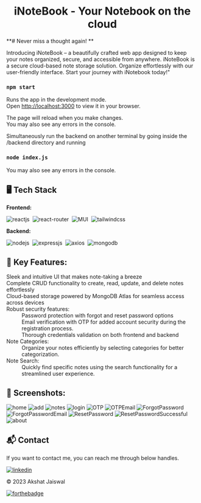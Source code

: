 <h1 align="center">iNoteBook - Your Notebook on the cloud</h1>

<p>
**# Never miss a thought again!  **

Introducing iNoteBook – a beautifully crafted web app designed to keep your notes organized, secure, and accessible from anywhere. iNoteBook is a secure cloud-based note storage solution. Organize effortlessly with our user-friendly interface. Start your journey with iNotebook today!"</p>

<!-- [Visit Now]() 🚀 -->
### `npm start`

Runs the app in the development mode.\
Open [http://localhost:3000](http://localhost:3000) to view it in your browser.

The page will reload when you make changes.\
You may also see any errors in the console.

Simultaneously run the backend on another terminal by going inside the /backend directory and running
### `node index.js`
You may also see any errors in the console.

## 🖥️ Tech Stack
**Frontend:**

![reactjs](https://img.shields.io/badge/React-20232A?style=for-the-badge&logo=react&logoColor=61DAFB)&nbsp;
![react-router](https://img.shields.io/badge/React_Router-CA4245?style=for-the-badge&logo=react-router&logoColor=white)&nbsp;
![MUI](https://img.shields.io/badge/Material--UI-0081CB?style=for-the-badge&logo=material-ui&logoColor=white)&nbsp;
![tailwindcss](https://img.shields.io/badge/Tailwind_CSS-38B2AC?style=for-the-badge&logo=tailwind-css&logoColor=white)&nbsp;

**Backend:**

![nodejs](https://img.shields.io/badge/Node.js-43853D?style=for-the-badge&logo=node.js&logoColor=white)&nbsp;
![expressjs](https://img.shields.io/badge/Express.js-F7DF1E?style=for-the-badge&logo=express&logoColor=black)&nbsp;
![axios](https://img.shields.io/badge/Axios-20232A?style=for-the-badge&logo=axios&logoColor=61DAFB)&nbsp;
![mongodb](https://img.shields.io/badge/MongoDB-%234ea94b.svg?style=for-the-badge&logo=mongodb&logoColor=white)&nbsp;



## 📌 Key Features:
<dl>
<dt>Sleek and intuitive UI that makes note-taking a breeze</dd>

<dt>Complete CRUD functionality to create, read, update, and delete notes effortlessly</dt>

<dt>Cloud-based storage powered by MongoDB Atlas for seamless access across devices</dt>

<dt>Robust security features:</dt>
<dd> Password protection with forgot and reset password options</dd>
<dd> Email verification with OTP for added account security during the registration process.</dd>
<dd> Thorough credentials validation on both frontend and backend ️</dd>

<dt> Note Categories: </dt><dd> Organize your notes efficiently by selecting categories for better categorization.</dd>
<dt>Note Search: </dt><dd> Quickly find specific notes using the search functionality for a streamlined user experience.</dd>
</dl>

## 📌 Screenshots:
![home](/img/Empty.png)
![add](/img/addnote.png)
![notes](/img/notes.png)
![login](/img/Login.png)
![OTP](/img/OTP.png)
![OTPEmail](/img/OTPEmail.png)
![ForgotPassword](/img/ForgotPassword.png)
![ForgotPasswordEmail](/img/ForgotPasswordEmail.png)
![ResetPassword](/img/ResetPassword.png)
![ResetPasswordSuccessful](/img/ResetPasswordSuccessful.png)
![about](/img/About.png)


<h2>📬 Contact</h2>

If you want to contact me, you can reach me through below handles.

[![linkedin](https://img.shields.io/badge/LinkedIn-0077B5?style=for-the-badge&logo=linkedin&logoColor=white)](https://www.linkedin.com/in/akshat-jaiswal-4664a2197)

© 2023 Akshat Jaiswal

[![forthebadge](https://forthebadge.com/images/badges/built-with-love.svg)](https://forthebadge.com)


